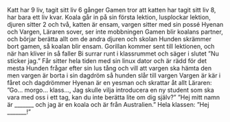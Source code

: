 Katt har 9 liv, tagit sitt liv 6 gånger
Gamen tror att katten har tagit sitt liv 8, har bara ett liv kvar.
Koala går in på sin första lektion, lusplockar lektion, djuren sitter 2 och två, katten är ensam, vargen sitter med sin possé Hyenan och Vargen,
Läraren sover, ser inte mobbningen
Gamen blir koalans partner, och börjar berätta allt om de andra djuren och skolan
Hunden skrämmer bort gamen, så koalan blir ensam.
Gorillan kommer sent till lektionen, och när han kliver in så faller 
Bi surrar runt i klassrummet och säger i slutet ”Nu sticker jag.”
Får sitter hela tiden med sin linux dator och är rädd för det mesta
Hunden frågar efter sin lus tång och vill att vargen ska hämta den men vargen är borta i sin dagdröm så hunden slår till vargen
Vargen är kär i fåret och dagdrömmer
Hyenan är en yesman och skrattar åt allt
Läraren: ”Go… morgo… klass…,  Jag skulle vilja introducera en ny student som ska vara med oss i ett tag, kan du inte berätta lite om dig själv?”
”Hej mitt namn är _______ och jag är en koala och är från Australien.”
Hela klassen: ”Hej _______!”







